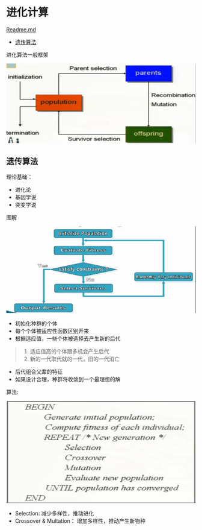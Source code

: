 # 进化计算

[Readme.md](Readme.md)
<!-- vim-markdown-toc GFM -->

* [遗传算法](#遗传算法)

<!-- vim-markdown-toc -->

进化算法一般框架

![](img/2021-12-16-21-10-23.png)

## 遗传算法

理论基础：

+ 进化论
+ 基因学说
+ 突变学说

图解

![](img/2021-12-16-21-16-54.png)

+ 初始化种群的个体
+ 每个个体被适应性函数区别开来
+ 根据适应值，一些个体被选择去产生新的后代
>1. 适应值高的个体跟多机会产生后代
>1. 新的一代取代就的一代，旧的一代消亡
+ 后代组合父辈的特征
+ 如果设计合理，种群将收敛到一个最理想的解

算法:

![](img/2021-12-16-21-30-26.png)

+ Selection: 减少多样性，推动进化
+ Crossover & Multation： 增加多样性，推动产生新物种


